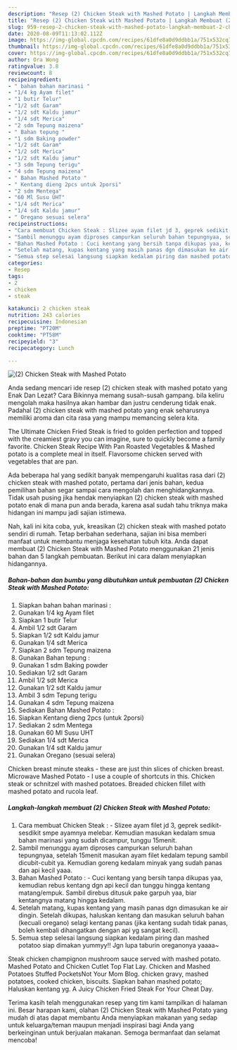 ```yaml
---
description: "Resep (2) Chicken Steak with Mashed Potato | Langkah Membuat (2) Chicken Steak with Mashed Potato Yang Sempurna"
title: "Resep (2) Chicken Steak with Mashed Potato | Langkah Membuat (2) Chicken Steak with Mashed Potato Yang Sempurna"
slug: 959-resep-2-chicken-steak-with-mashed-potato-langkah-membuat-2-chicken-steak-with-mashed-potato-yang-sempurna
date: 2020-08-09T11:13:02.112Z
image: https://img-global.cpcdn.com/recipes/61dfe8a0d9ddbb1a/751x532cq70/2-chicken-steak-with-mashed-potato-foto-resep-utama.jpg
thumbnail: https://img-global.cpcdn.com/recipes/61dfe8a0d9ddbb1a/751x532cq70/2-chicken-steak-with-mashed-potato-foto-resep-utama.jpg
cover: https://img-global.cpcdn.com/recipes/61dfe8a0d9ddbb1a/751x532cq70/2-chicken-steak-with-mashed-potato-foto-resep-utama.jpg
author: Ora Wong
ratingvalue: 3.8
reviewcount: 8
recipeingredient:
- " bahan bahan marinasi "
- "1/4 kg Ayam filet"
- "1 butir Telur"
- "1/2 sdt Garam"
- "1/2 sdt Kaldu jamur"
- "1/4 sdt Merica"
- "2 sdm Tepung maizena"
- " Bahan tepung "
- "1 sdm Baking powder"
- "1/2 sdt Garam"
- "1/2 sdt Merica"
- "1/2 sdt Kaldu jamur"
- "3 sdm Tepung terigu"
- "4 sdm Tepung maizena"
- " Bahan Mashed Potato "
- " Kentang dieng 2pcs untuk 2porsi"
- "2 sdm Mentega"
- "60 Ml Susu UHT"
- "1/4 sdt Merica"
- "1/4 sdt Kaldu jamur"
- " Oregano sesuai selera"
recipeinstructions:
- "Cara membuat Chicken Steak : Slizee ayam filet jd 3, geprek sedikit-sesdikit smpe ayamnya melebar. Kemudian masukan kedalam smua bahan marinasi yang sudah dicampur, tunggu 15menit."
- "Sambil menunggu ayam diproses campurkan seluruh bahan tepungnyaa, setelah 15menit masukan ayam filet kedalam tepung sambil dicubit-cubit ya. Kemudian goreng kedalam minyak yang sudah panas dan api kecil yaaa."
- "Bahan Mashed Potato : Cuci kentang yang bersih tanpa dikupas yaa, kemudian rebus kentang dgn api kecil dan tunggu hingga kentang matang/empuk. Sambil direbus ditusuk pake garpuh yaa, biar kentangnya matang hingga kedalam."
- "Setelah matang, kupas kentang yang masih panas dgn dimasukan ke air dingin. Setelah dikupas, haluskan kentang dan masukan seluruh bahan (kecuali oregano) selagi kentang panas (jika kentang sudah tidak panas, boleh kembali dihangatkan dengan api yg sangat kecil)."
- "Semua step selesai langsung siapkan kedalam piring dan mashed potatoo siap dimakan yummyy!! Jgn lupa taburin oreganonya yaaaa~"
categories:
- Resep
tags:
- 2
- chicken
- steak

katakunci: 2 chicken steak 
nutrition: 243 calories
recipecuisine: Indonesian
preptime: "PT20M"
cooktime: "PT58M"
recipeyield: "3"
recipecategory: Lunch

---
```



![(2) Chicken Steak with Mashed Potato](https://img-global.cpcdn.com/recipes/61dfe8a0d9ddbb1a/751x532cq70/2-chicken-steak-with-mashed-potato-foto-resep-utama.jpg)

Anda sedang mencari ide resep (2) chicken steak with mashed potato yang Enak Dan Lezat? Cara Bikinnya memang susah-susah gampang. bila keliru mengolah maka hasilnya akan hambar dan justru cenderung tidak enak. Padahal (2) chicken steak with mashed potato yang enak seharusnya memiliki aroma dan cita rasa yang mampu memancing selera kita.

The Ultimate Chicken Fried Steak is fried to golden perfection and topped with the creamiest gravy you can imagine, sure to quickly become a family favorite. Chicken Steak Recipe With Pan Roasted Vegetables &amp; Mashed potato is a complete meal in itself. Flavorsome chicken served with vegetables that are pan.

Ada beberapa hal yang sedikit banyak mempengaruhi kualitas rasa dari (2) chicken steak with mashed potato, pertama dari jenis bahan, kedua pemilihan bahan segar sampai cara mengolah dan menghidangkannya. Tidak usah pusing jika hendak menyiapkan (2) chicken steak with mashed potato enak di mana pun anda berada, karena asal sudah tahu triknya maka hidangan ini mampu jadi sajian istimewa.


Nah, kali ini kita coba, yuk, kreasikan (2) chicken steak with mashed potato sendiri di rumah. Tetap berbahan sederhana, sajian ini bisa memberi manfaat untuk membantu menjaga kesehatan tubuh kita. Anda dapat membuat (2) Chicken Steak with Mashed Potato menggunakan 21 jenis bahan dan 5 langkah pembuatan. Berikut ini cara dalam menyiapkan hidangannya.

<!--inarticleads1-->

##### Bahan-bahan dan bumbu yang dibutuhkan untuk pembuatan (2) Chicken Steak with Mashed Potato:

1. Siapkan  bahan bahan marinasi :
1. Gunakan 1/4 kg Ayam filet
1. Siapkan 1 butir Telur
1. Ambil 1/2 sdt Garam
1. Siapkan 1/2 sdt Kaldu jamur
1. Gunakan 1/4 sdt Merica
1. Siapkan 2 sdm Tepung maizena
1. Gunakan  Bahan tepung :
1. Gunakan 1 sdm Baking powder
1. Sediakan 1/2 sdt Garam
1. Ambil 1/2 sdt Merica
1. Gunakan 1/2 sdt Kaldu jamur
1. Ambil 3 sdm Tepung terigu
1. Gunakan 4 sdm Tepung maizena
1. Sediakan  Bahan Mashed Potato :
1. Siapkan  Kentang dieng 2pcs (untuk 2porsi)
1. Sediakan 2 sdm Mentega
1. Gunakan 60 Ml Susu UHT
1. Sediakan 1/4 sdt Merica
1. Gunakan 1/4 sdt Kaldu jamur
1. Gunakan  Oregano (sesuai selera)


Chicken breast minute steaks - these are just thin slices of chicken breast. Microwave Mashed Potato - I use a couple of shortcuts in this. Chicken steak or schnitzel with mashed potatoes. Breaded chicken fillet with mashed potato and rucola leaf. 

<!--inarticleads2-->

##### Langkah-langkah membuat (2) Chicken Steak with Mashed Potato:

1. Cara membuat Chicken Steak : - Slizee ayam filet jd 3, geprek sedikit-sesdikit smpe ayamnya melebar. Kemudian masukan kedalam smua bahan marinasi yang sudah dicampur, tunggu 15menit.
1. Sambil menunggu ayam diproses campurkan seluruh bahan tepungnyaa, setelah 15menit masukan ayam filet kedalam tepung sambil dicubit-cubit ya. Kemudian goreng kedalam minyak yang sudah panas dan api kecil yaaa.
1. Bahan Mashed Potato : - Cuci kentang yang bersih tanpa dikupas yaa, kemudian rebus kentang dgn api kecil dan tunggu hingga kentang matang/empuk. Sambil direbus ditusuk pake garpuh yaa, biar kentangnya matang hingga kedalam.
1. Setelah matang, kupas kentang yang masih panas dgn dimasukan ke air dingin. Setelah dikupas, haluskan kentang dan masukan seluruh bahan (kecuali oregano) selagi kentang panas (jika kentang sudah tidak panas, boleh kembali dihangatkan dengan api yg sangat kecil).
1. Semua step selesai langsung siapkan kedalam piring dan mashed potatoo siap dimakan yummyy!! Jgn lupa taburin oreganonya yaaaa~


Steak chicken champignon mushroom sauce served with mashed potato. Mashed Potato and Chicken Cutlet Top Flat Lay. Chicken and Mashed Potatoes Stuffed PocketsNot Your Mom Blog. chicken gravy, mashed potatoes, cooked chicken, biscuits. Siapkan bahan mashed potato; Haluskan kentang yg. A Juicy Chicken Fried Steak For Your Cheat Day. 

Terima kasih telah menggunakan resep yang tim kami tampilkan di halaman ini. Besar harapan kami, olahan (2) Chicken Steak with Mashed Potato yang mudah di atas dapat membantu Anda menyiapkan makanan yang sedap untuk keluarga/teman maupun menjadi inspirasi bagi Anda yang berkeinginan untuk berjualan makanan. Semoga bermanfaat dan selamat mencoba!
